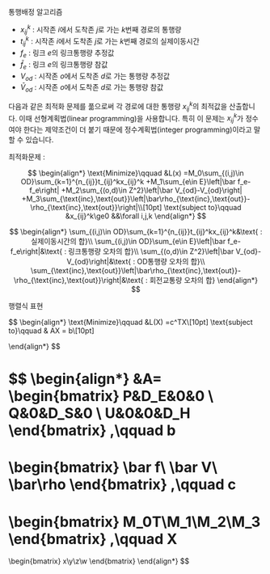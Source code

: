 통행배정 알고리즘
- $x_{ij}^k$ : 시작존 $i$에서 도착존 $j$로 가는 $k$번째 경로의 통행량
- $t_{ij}^k$ : 시작존 $i$에서 도착존 $j$로 가는 $k$번째 경로의 실제이동시간
- $f_e$ : 링크 $e$의 링크통행량 추정값
- $\bar f_e$ : 링크 $e$의 링크통행량 참값
- $V_{od}$ : 시작존 $o$에서 도착존 $d$로 가는 통행량 추정값
- $\bar V_{od}$ : 시작존 $o$에서 도착존 $d$로 가는 통행량 참값

다음과 같은 최적화 문제를 풂으로써 각 경로에 대한 통행량 $x_{ij}^k$의 최적값을 산출합니다. 이때 선형계획법(linear programming)을 사용합니다.
특히 이 문제는 $x_{ij}^k$가 정수여야 한다는 제약조건이 더 붙기 때문에 정수계획법(integer programming)이라고 말할 수 있습니다.

최적화문제 : 

$$
\begin{align*}
\text{Minimize}\qquad
&L(x)
=M_0\sum_{(i,j)\in OD}\sum_{k=1}^{n_{ij}}t_{ij}^kx_{ij}^k
+M_1\sum_{e\in E}\left|\bar f_e-f_e\right|
+M_2\sum_{(o,d)\in Z^2}\left|\bar V_{od}-V_{od}\right|
+M_3\sum_{\text{inc},\text{out}}\left|\bar\rho_{\text{inc},\text{out}}-\rho_{\text{inc},\text{out}}\right|\\[10pt]
\text{subject to}\qquad
&x_{ij}^k\ge0
&&\forall i,j,k
\end{align*}
$$

$$
\begin{align*}
\sum_{(i,j)\in OD}\sum_{k=1}^{n_{ij}}t_{ij}^kx_{ij}^k&\text{ : 실제이동시간의 합}\\
\sum_{(i,j)\in OD}\sum_{e\in E}\left|\bar f_e-f_e\right|&\text{ : 링크통행량 오차의 합}\\
\sum_{(o,d)\in Z^2}\left|\bar V_{od}-V_{od}\right|&\text{ : OD통행량 오차의 합}\\
\sum_{\text{inc},\text{out}}\left|\bar\rho_{\text{inc},\text{out}}-\rho_{\text{inc},\text{out}}\right|&\text{ : 회전교통량 오차의 합}
\end{align*}
$$

행렬식 표현

$$
\begin{align*}
\text{Minimize}\qquad
&L(X)
=c^TX\\[10pt]
\text{subject to}\qquad
&
AX = b\\[10pt]

\end{align*}
$$

$$
\begin{align*}
&A=
\begin{bmatrix}
P&D_E&0&0
\\
Q&0&D_S&0
\\
U&0&0&D_H
\end{bmatrix}
,\qquad
b
=
\begin{bmatrix}
\bar f\\
\bar V\\
\bar\rho
\end{bmatrix}
,\qquad
c
=
\begin{bmatrix}
M_0T\\M_1\\M_2\\M_3
\end{bmatrix}
,\qquad
X
=
\begin{bmatrix}
x\\y\\z\\w
\end{bmatrix}
\end{align*}
$$

